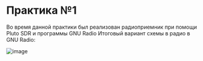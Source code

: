 # Практика №1
Во время данной практики был реализован радиоприемник при помощи Pluto SDR и программы GNU Radio 
Итоговый вариант схемы в радио в GNU Radio:

![image](https://github.com/user-attachments/assets/23921904-fd57-4f2b-9577-dd419617b88d)
